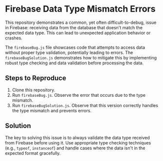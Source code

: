 # Firebase Data Type Mismatch Errors

This repository demonstrates a common, yet often difficult-to-debug, issue in Firebase: receiving data from the database that doesn't match the expected data type.  This can lead to unexpected application behavior or crashes.

The `firebaseBug.js` file showcases code that attempts to access data without proper type validation, potentially leading to errors. The `firebaseBugSolution.js` demonstrates how to mitigate this by implementing robust type checking and data validation before processing the data.

## Steps to Reproduce

1. Clone this repository.
2. Run `firebaseBug.js`. Observe the error that occurs due to the type mismatch.
3. Run `firebaseBugSolution.js`. Observe that this version correctly handles the type mismatch and prevents errors.

## Solution

The key to solving this issue is to always validate the data type received from Firebase before using it.  Use appropriate type checking techniques (e.g., `typeof`, `instanceof`) and handle cases where the data isn't in the expected format gracefully.